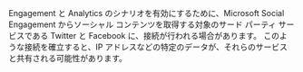Engagement と Analytics のシナリオを有効にするために、Microsoft Social Engagement からソーシャル コンテンツを取得する対象のサード パーティ サービスである Twitter と Facebook に、接続が行われる場合があります。 このような接続を確立すると、IP アドレスなどの特定のデータが、それらのサービスと共有される可能性があります。